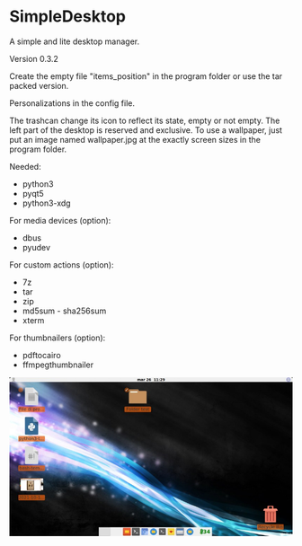 # SimpleDesktop
A simple and lite desktop manager.

Version 0.3.2

Create the empty file "items_position" in the program folder or use the tar packed version.

Personalizations in the config file.

The trashcan change its icon to reflect its state, empty or not empty. The left part of the desktop is reserved and exclusive. To use a wallpaper, just put an image named wallpaper.jpg at the exactly screen sizes in the program folder.

Needed:
- python3
- pyqt5
- python3-xdg

For media devices (option):
- dbus
- pyudev

For custom actions (option):
- 7z
- tar
- zip
- md5sum - sha256sum
- xterm

For thumbnailers (option):
- pdftocairo
- ffmpegthumbnailer

![My image](https://github.com/frank038/SimpleDesktop/blob/main/screenshot1.jpg)
